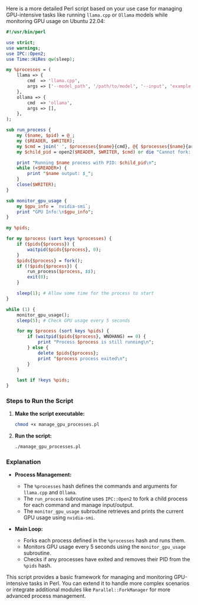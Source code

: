 Here is a more detailed Perl script based on your use case for managing GPU-intensive tasks like running `llama.cpp` or `Ollama` models while monitoring GPU usage on Ubuntu 22.04:

```perl
#!/usr/bin/perl

use strict;
use warnings;
use IPC::Open2;
use Time::HiRes qw(sleep);

my %processes = (
    llama => {
        cmd  => 'llama.cpp',
        args => ['--model_path', '/path/to/model', '--input', 'example.txt'],
    },
    ollama => {
        cmd  => 'ollama',
        args => [],
    },
);

sub run_process {
    my ($name, $pid) = @_;
    my ($READER, $WRITER);
    my $cmd = join(' ', $processes{$name}{cmd}, @{ $processes{$name}{args} });
    my $child_pid = open2($READER, $WRITER, $cmd) or die "Cannot fork: $!";

    print "Running $name process with PID: $child_pid\n";
    while (<$READER>) {
        print "$name output: $_";
    }
    close($WRITER);
}

sub monitor_gpu_usage {
    my $gpu_info = `nvidia-smi`;
    print "GPU Info:\n$gpu_info";
}

my %pids;

for my $process (sort keys %processes) {
    if ($pids{$process}) {
        waitpid($pids{$process}, 0);
    }
    $pids{$process} = fork();
    if (!$pids{$process}) {
        run_process($process, $$);
        exit(0);
    }

    sleep(1); # Allow some time for the process to start
}

while (1) {
    monitor_gpu_usage();
    sleep(5); # Check GPU usage every 5 seconds

    for my $process (sort keys %pids) {
        if (waitpid($pids{$process}, WNOHANG) == 0) {
            print "Process $process is still running\n";
        } else {
            delete $pids{$process};
            print "$process process exited\n";
        }
    }

    last if !keys %pids;
}
```

### Steps to Run the Script

1. **Make the script executable:**
   ```bash
   chmod +x manage_gpu_processes.pl
   ```

2. **Run the script:**
   ```bash
   ./manage_gpu_processes.pl
   ```

### Explanation

- **Process Management:**
  - The `%processes` hash defines the commands and arguments for `llama.cpp` and `Ollama`.
  - The `run_process` subroutine uses `IPC::Open2` to fork a child process for each command and manage input/output.
  - The `monitor_gpu_usage` subroutine retrieves and prints the current GPU usage using `nvidia-smi`.

- **Main Loop:**
  - Forks each process defined in the `%processes` hash and runs them.
  - Monitors GPU usage every 5 seconds using the `monitor_gpu_usage` subroutine.
  - Checks if any processes have exited and removes their PID from the `%pids` hash.

This script provides a basic framework for managing and monitoring GPU-intensive tasks in Perl. You can extend it to handle more complex scenarios or integrate additional modules like `Parallel::ForkManager` for more advanced process management.
